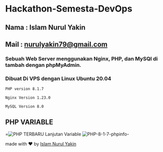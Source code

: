 # Hackathon-Semesta-DevOps
## Nama : Islam Nurul Yakin
## Mail : nurulyakin79@gmail.com
### Sebuah Web Server menggunakan Nginx, PHP, dan MySQl di tambah dengan phpMyAdmin.
### Dibuat Di VPS dengan Linux Ubuntu 20.04
```
PHP version 8.1.7
```
```
Nginx Version 1.23.0
```
```
MySQL Version 8.0
````
## PHP VARIABLE
=![PHP TERBARU](https://user-images.githubusercontent.com/73155834/175764667-d5a5608a-dc68-41f6-8fb2-9955d47ec7cd.png)
Lanjutan Variable
![PHP-8-1-7-phpinfo-](https://user-images.githubusercontent.com/73155834/175764675-3d3253e0-35a4-4ae4-9191-3fd1fd8490e7.png)













made with ❤️ by [Islam Nurul Yakin](islamyakin.github.io)
